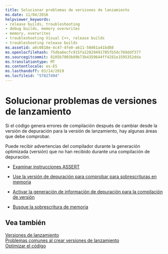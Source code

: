 ```yaml
---
title: Solucionar problemas de versiones de lanzamiento
ms.date: 11/04/2016
helpviewer_keywords:
- release builds, troubleshooting
- debug builds, memory overwrites
- memory, overwrites
- troubleshooting Visual C++, release builds
- troubleshooting release builds
ms.assetid: a0c0818e-4c47-4fe0-a611-50d61a41bd88
ms.openlocfilehash: 75dba6ecfc915fa22829491705fb5dc769ddf377
ms.sourcegitcommit: 8105b7003b89b73b4359644ff4281e1595352dda
ms.translationtype: MT
ms.contentlocale: es-ES
ms.lasthandoff: 03/14/2019
ms.locfileid: "57827494"
---
```

# <a name="fixing-release-build-problems"></a>Solucionar problemas de versiones de lanzamiento

Si el código genera errores de compilación después de cambiar desde la versión de depuración para la versión de lanzamiento, hay algunas áreas que debe comprobar.

Puede recibir advertencias del compilador durante la generación optimizada (versión) que no han recibido durante una compilación de depuración.

- [Examinar instrucciones ASSERT](using-verify-instead-of-assert.md)

- [Use la versión de depuración para comprobar para sobrescrituras en memoria](using-the-debug-build-to-check-for-memory-overwrite.md)

- [Activar la generación de información de depuración para la compilación de versión](how-to-debug-a-release-build.md)

- [Busque la sobrescritura de memoria](checking-for-memory-overwrites.md)

## <a name="see-also"></a>Vea también

[Versiones de lanzamiento](release-builds.md)<br/>
[Problemas comunes al crear versiones de lanzamiento](common-problems-when-creating-a-release-build.md)<br/>
[Optimizar el código](optimizing-your-code.md)
